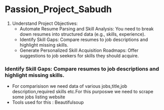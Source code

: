# Passion_Project_Sabudh
1. Understand Project Objectives:
   - Automate Resume Parsing and Skill Analysis: You need to break down resumes into structured data (e.g., skills, experience).
   - Identify Skill Gaps: Compare resumes to job descriptions and highlight missing skills.
   - Generate Personalized Skill Acquisition Roadmaps: Offer suggestions to job seekers for skills they should acquire.
### Identify Skill Gaps: Compare resumes to job descriptions and highlight missing skills.
  - For comparisison we need data of various jobs,title,job description,required skills etc.For this purposwe we need to scrape some jobs listing website
  - Tools used for this : Beautifulsoup

